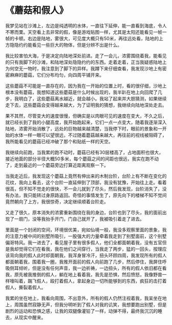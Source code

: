 # 《蘑菇和假人》

我梦见站在沙滩上，左边是纯透明的水体，一直往下延伸，能一直看到海底，令人不寒而栗。天空看上去非常的假，像是游戏贴图一样，尤其是太阳还能看见一帧一帧的卡顿。右边是陆地，雾很大，可见度大概只有50米，再往远处看，陆地的上方隐隐约约能看见一些巨大的物体，但是分辨不出是什么。

我比较害怕大海，于是决定向陆地深处前进。走了一会儿，浓雾围绕着我，能看见的只有我脚下的沙滩，和陆地深处隐隐约约的东西。走着走着，正当我疑惑陆地上为何空无一物时，我注意到了脚下的异样。我蹲下来仔细查看，我发现沙地上有密密麻麻的蘑菇，它们分布均匀，向四周平铺开来。

这些蘑菇不可能是一直存在的，因为我在一开始的位置上时，看的很仔细，沙地上根本没有蘑菇，我想知道这些蘑菇是什么时候出现的，我半趴在地上向回爬了几步，我明白了，这些蘑菇离水越近，就会越小。我站了起来并大胆猜测，如果继续走下去，这些蘑菇会变得越来越大，为了证明我的猜想，我继续向陆地深处走去。

果不其然，尽管变大的速度很慢，但确实是以肉眼可见的速度在变大，不久之后，就已经长到了我的小腿高度，我开始跑起来，它们一点一点变大，随着我逐渐深入陆地，浓雾开始消散了，远处的巨物越来越清楚，当我停下时，眼前的景象和一开始的水体一样一眼可以望很远，不过随着蘑菇越来越大，再往前的视线被阻碍了，我所能看见的蘑菇已经冲破了那个和贴纸一样的天空。

我继续向前跑，当我累的跑不动时，蘑菇已经有30层楼高了，占地面积也很大，接近地面的部分半径大概50多米，每个蘑菇之间的间距也很远，我实在跑不动了，走到最近的一个蘑菇旁边打算近距离观察一下。

当我走近后，我发现这个蘑菇上竟然有伸出来的木制台阶，台阶上有不断在变化的花纹，我向上看去，这个台阶一直延伸到了顶部，我没有犹豫，开始往上走。看着很高，但不知不觉走的很快，不一会儿就到了尽头，然后我发现，台阶消失了，没有办法，我只能转过身原路返回。奇怪的事情发生了，原先向下的楼梯不知不觉间竟然朝向了上方，我很惊奇，决定继续顺着台阶走。

又走了很久，原本消失的浓雾重新围绕在我的身边，台阶也到了尽头，我的面前出现了一扇门，没等我抬手开门，门自己就开了，我被吸引着走了进去。

里面是一个封闭的空间，环境很优美，宛如仙境一般，我没多观察里面的景象，我的注意力被中间的别墅所吸引，一股强大的力量牵着我走到了别墅面前，这个别墅偏哥特风。我一进去了，看见屋子里有很多假人，他们全都面朝着我，没有五官但是我却觉得它们在看我，我在他们之间穿行，当我走了两步，猛的一回头，按理应该背向我的假人此时却面朝我，我浑身冒冷汗，扭头环顾四周，我发现所有的假人都面朝着我，围着我一圈，我推开面前的假人向前跑了几步，然后停住，我屏住呼吸侧耳倾听，但是没有任何声音，我一边祈祷，一边扭头，所有的假人依旧都在看我，原先被我推倒的假人，躺在地上看着我，我先是恐惧，然后愤怒，我像野兽一样嚎叫着，踹飞假人，殴打着假人，拿起身边一切所能够到的东西，疯狂的击打着假人，撕裂着假人。

我累的坐在地上，我看向周围，不出意外，所有的假人仍然注视着我，我呆坐在地上，周围虽然寂静无声，但我分明听到了假人对我的讥笑，我想要跑出别墅，但是剧烈的运动和恐惧之感，让我的双腿像灌铅了一样，动弹不得，最终我沉沉的睡去，从现实中醒来。
